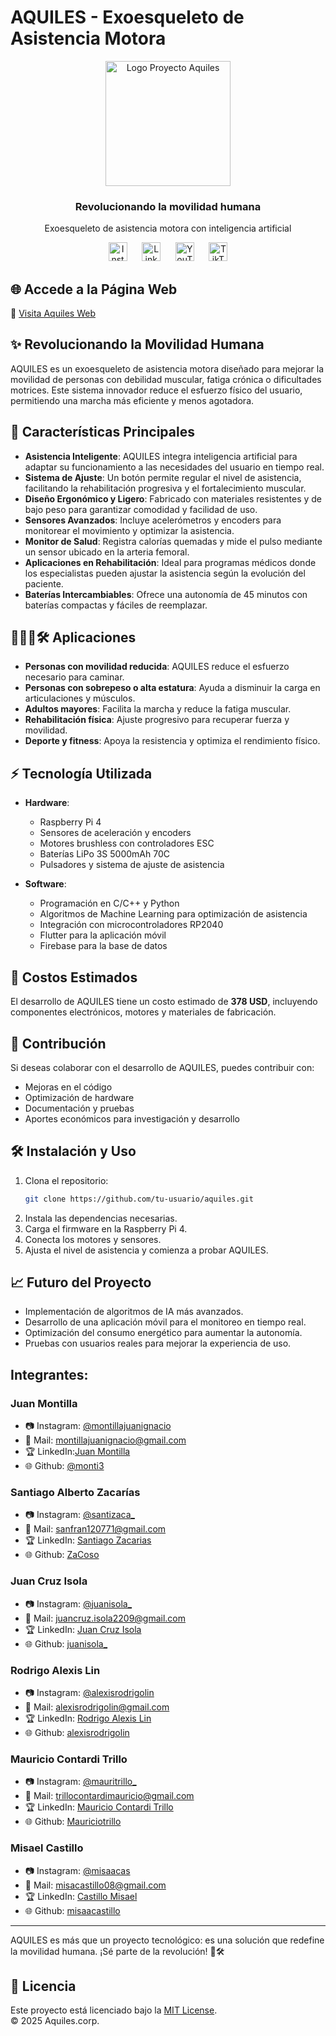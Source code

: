# AQUILES - Exoesqueleto de Asistencia Motora

<div align="center">
  <img src="Aquiles_Web/med/1.PNG" alt="Logo Proyecto Aquiles" width="200"/>
  <h3>Revolucionando la movilidad humana</h3>
  <p>Exoesqueleto de asistencia motora con inteligencia artificial</p>
  
  <!-- Íconos de redes sociales -->
<p align="center">
  <a href="https://www.instagram.com/misaacas" target="_blank" style="text-decoration: none; outline: none;">
    <img src="https://img.icons8.com/ios-filled/50/8DD3D7/instagram-new.png" alt="Instagram" width="30" style="border: none; box-shadow: none;"/>
  </a>&nbsp;&nbsp;&nbsp;&nbsp;
  <a href="https://www.linkedin.com/in/misael-castillo-0a52a1314/" target="_blank" style="text-decoration: none; outline: none;">
    <img src="https://img.icons8.com/ios-filled/50/8DD3D7/linkedin.png" alt="LinkedIn" width="30" style="border: none; box-shadow: none;"/>
  </a>&nbsp;&nbsp;&nbsp;&nbsp;
  <a href="https://www.youtube.com/" target="_blank" style="text-decoration: none; outline: none;">
    <img src="https://img.icons8.com/ios-filled/50/8DD3D7/youtube.png" alt="YouTube" width="30" style="border: none; box-shadow: none;"/>
  </a>&nbsp;&nbsp;&nbsp;&nbsp;
  <a href="https://www.tiktok.com/" target="_blank" style="text-decoration: none; outline: none;">
    <img src="https://img.icons8.com/ios-filled/50/8DD3D7/tiktok.png" alt="TikTok" width="30" style="border: none; box-shadow: none;"/>
  </a>
</p>
</div>

## 🌐 Accede a la Página Web

🔗 [Visita Aquiles Web](https://aquilesproject.com/)

## ✨ Revolucionando la Movilidad Humana

AQUILES es un exoesqueleto de asistencia motora diseñado para mejorar la movilidad de personas con debilidad muscular, fatiga crónica o dificultades motrices. Este sistema innovador reduce el esfuerzo físico del usuario, permitiendo una marcha más eficiente y menos agotadora.

## 🔧 Características Principales

- **Asistencia Inteligente**: AQUILES integra inteligencia artificial para adaptar su funcionamiento a las necesidades del usuario en tiempo real.
- **Sistema de Ajuste**: Un botón permite regular el nivel de asistencia, facilitando la rehabilitación progresiva y el fortalecimiento muscular.
- **Diseño Ergonómico y Ligero**: Fabricado con materiales resistentes y de bajo peso para garantizar comodidad y facilidad de uso.
- **Sensores Avanzados**: Incluye acelerómetros y encoders para monitorear el movimiento y optimizar la asistencia.
- **Monitor de Salud**: Registra calorías quemadas y mide el pulso mediante un sensor ubicado en la arteria femoral.
- **Aplicaciones en Rehabilitación**: Ideal para programas médicos donde los especialistas pueden ajustar la asistencia según la evolución del paciente.
- **Baterías Intercambiables**: Ofrece una autonomía de 45 minutos con baterías compactas y fáciles de reemplazar.

## 👨‍👩‍👦🛠️ Aplicaciones

- **Personas con movilidad reducida**: AQUILES reduce el esfuerzo necesario para caminar.
- **Personas con sobrepeso o alta estatura**: Ayuda a disminuir la carga en articulaciones y músculos.
- **Adultos mayores**: Facilita la marcha y reduce la fatiga muscular.
- **Rehabilitación física**: Ajuste progresivo para recuperar fuerza y movilidad.
- **Deporte y fitness**: Apoya la resistencia y optimiza el rendimiento físico.

## ⚡ Tecnología Utilizada

- **Hardware**:

  - Raspberry Pi 4
  - Sensores de aceleración y encoders
  - Motores brushless con controladores ESC
  - Baterías LiPo 3S 5000mAh 70C
  - Pulsadores y sistema de ajuste de asistencia

- **Software**:
  - Programación en C/C++ y Python
  - Algoritmos de Machine Learning para optimización de asistencia
  - Integración con microcontroladores RP2040
  - Flutter para la aplicación móvil
  - Firebase para la base de datos

## 💸 Costos Estimados

El desarrollo de AQUILES tiene un costo estimado de **378 USD**, incluyendo componentes electrónicos, motores y materiales de fabricación.

## 📢 Contribución

Si deseas colaborar con el desarrollo de AQUILES, puedes contribuir con:

- Mejoras en el código
- Optimización de hardware
- Documentación y pruebas
- Aportes económicos para investigación y desarrollo

## 🛠️ Instalación y Uso

1. Clona el repositorio:
   ```bash
   git clone https://github.com/tu-usuario/aquiles.git
   ```
2. Instala las dependencias necesarias.
3. Carga el firmware en la Raspberry Pi 4.
4. Conecta los motores y sensores.
5. Ajusta el nivel de asistencia y comienza a probar AQUILES.

## 📈 Futuro del Proyecto

- Implementación de algoritmos de IA más avanzados.
- Desarrollo de una aplicación móvil para el monitoreo en tiempo real.
- Optimización del consumo energético para aumentar la autonomía.
- Pruebas con usuarios reales para mejorar la experiencia de uso.

## Integrantes:

### Juan Montilla

- 📷 Instagram: [@montillajuanignacio](https://www.instagram.com/montillajuanignacio/)
- 📧 Mail: montillajuanignacio@gmail.com
- 🏆 LinkedIn:[Juan Montilla](https://www.linkedin.com/in/juan-ignacio-montilla-b98064358/)
- 🌐 Github: [@monti3](github.com/monti3)

### Santiago Alberto Zacarías

- 📷 Instagram: [@santizaca\_](https://www.instagram.com/santizaca_/)
- 📧 Mail: sanfran120771@gmail.com
- 🏆 LinkedIn: [Santiago Zacarias](https://www.linkedin.com/in/santiago-zacar%C3%ADas-3a3978319/)
- 🌐 Github: [ZaCoso](https://github.com/ZaCoso)

### Juan Cruz Isola

- 📷 Instagram: [@juanisola\_](https://www.instagram.com/juanisola_/)
- 📧 Mail: juancruz.isola2209@gmail.com
- 🏆 LinkedIn: [Juan Cruz Isola](https://www.linkedin.com/in/juan-cruz-isola-11309035a/)
- 🌐 Github: [juanisola\_](https://github.com/juanisola)

### Rodrigo Alexis Lin

- 📷 Instagram: [@alexisrodrigolin](https://www.instagram.com/alexisrodrigolin/)
- 📧 Mail: alexisrodrigolin@gmail.com
- 🏆 LinkedIn: [Rodrigo Alexis Lin](https://www.linkedin.com/in/rodrigo-lin-61210a35b/)
- 🌐 Github: [alexisrodrigolin](https://github.com/alexisrodrigolin)

### Mauricio Contardi Trillo

- 📷 Instagram: [@mauritrillo\_](https://www.instagram.com/mauritrillo_/)
- 📧 Mail: trillocontardimauricio@gmail.com
- 🏆 LinkedIn: [Mauricio Contardi Trillo](https://www.linkedin.com/in/mauricio-trillo-contardi-68bbba35a/)
- 🌐 Github: [Mauriciotrillo](https://github.com/MauricioTrillo)

### Misael Castillo

- 📷 Instagram: [@misaacas](https://www.instagram.com/misaacas/)
- 📧 Mail: misacastillo08@gmail.com
- 🏆 LinkedIn: [Castillo Misael](https://www.linkedin.com/in/misael-castillo-0a52a1314/)
- 🌐 Github: [misaacastillo](https://github.com/misaacastillo)

---

AQUILES es más que un proyecto tecnológico: es una solución que redefine la movilidad humana. ¡Sé parte de la revolución! 💪🛠️

## 📜 Licencia

Este proyecto está licenciado bajo la [MIT License](LICENSE).  
© 2025 Aquiles.corp.

